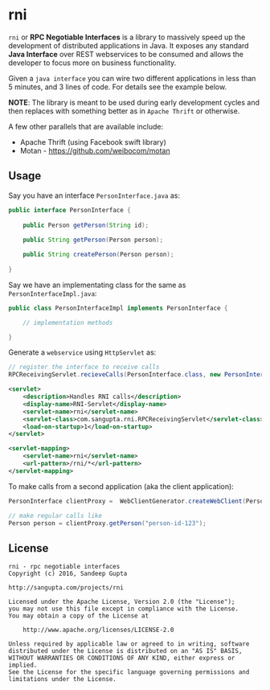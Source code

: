 # rni

`rni` or **RPC Negotiable Interfaces** is a library to massively speed up the development of distributed
applications in Java. It exposes any standard **Java Interface** over REST webservices to be consumed and
allows the developer to focus more on business functionality.

Given a `java interface` you can wire two different applications in less than 5 minutes, and 3 lines of code.
For details see the example below.

**NOTE**: The library is meant to be used during early development cycles and then replaces with something
better as in `Apache Thrift` or otherwise.

A few other parallels that are available include:

* Apache Thrift (using Facebook swift library)
* Motan - https://github.com/weibocom/motan

## Usage

Say you have an interface `PersonInterface.java` as:

```java
public interface PersonInterface {
    
    public Person getPerson(String id);
    
    public String getPerson(Person person);

    public String createPerson(Person person);
    
}
```

Say we have an implementating class for the same as `PersonInterfaceImpl.java`:

```java
public class PersonInterfaceImpl implements PersonInterface {

    // implementation methods

}
```

Generate a `webservice` using `HttpServlet` as:

```java
// register the interface to receive calls
RPCReceivingServlet.recieveCalls(PersonInterface.class, new PersonInterfaceImpl());
```

```xml
<servlet>
    <description>Handles RNI calls</description>
    <display-name>RNI-Servlet</display-name>
    <servlet-name>rni</servlet-name>
    <servlet-class>com.sangupta.rni.RPCReceivingServlet</servlet-class>
    <load-on-startup>1</load-on-startup>
</servlet>

<servlet-mapping>
    <servlet-name>rni</servlet-name>
    <url-pattern>/rni/*</url-pattern>
</servlet-mapping>
```

To make calls from a second application (aka the client application):

```java
PersonInterface clientProxy =  WebClientGenerator.createWebClient(PersonInterface.class, "localhost", 8080, "/rni/");

// make regular calls like
Person person = clientProxy.getPerson("person-id-123");
```

## License

```
rni - rpc negotiable interfaces
Copyright (c) 2016, Sandeep Gupta

http://sangupta.com/projects/rni

Licensed under the Apache License, Version 2.0 (the "License");
you may not use this file except in compliance with the License.
You may obtain a copy of the License at

    http://www.apache.org/licenses/LICENSE-2.0

Unless required by applicable law or agreed to in writing, software
distributed under the License is distributed on an "AS IS" BASIS,
WITHOUT WARRANTIES OR CONDITIONS OF ANY KIND, either express or implied.
See the License for the specific language governing permissions and
limitations under the License.
```
